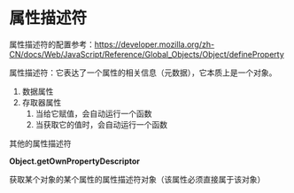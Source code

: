 # 属性描述符

属性描述符的配置参考：https://developer.mozilla.org/zh-CN/docs/Web/JavaScript/Reference/Global_Objects/Object/defineProperty

属性描述符：它表达了一个属性的相关信息（元数据），它本质上是一个对象。

1. 数据属性
2. 存取器属性
   1. 当给它赋值，会自动运行一个函数
   2. 当获取它的值时，会自动运行一个函数


其他的属性描述符


**Object.getOwnPropertyDescriptor**

获取某个对象的某个属性的属性描述符对象（该属性必须直接属于该对象）

